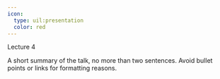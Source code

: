 ```yaml
---
icon:
  type: uil:presentation
  color: red
---   
```


Lecture 4

A short summary of the talk, no more than two sentences. Avoid bullet points or links for formatting reasons.